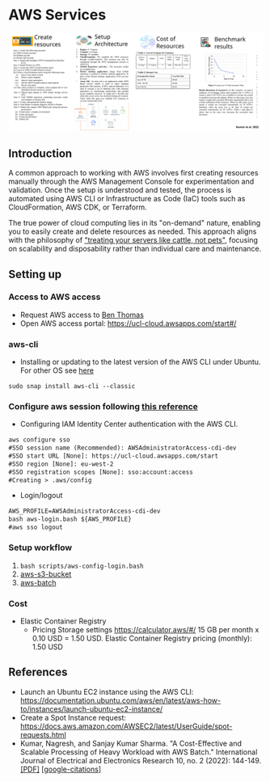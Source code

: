 # AWS Services

![alt text](aws-workflow.svg)   

## Introduction
A common approach to working with AWS involves first creating resources manually through the AWS Management Console for experimentation and validation. 
Once the setup is understood and tested, the process is automated using AWS CLI or Infrastructure as Code (IaC) tools such as CloudFormation, AWS CDK, or Terraform.

The true power of cloud computing lies in its "on-demand" nature, enabling you to easily create and delete resources as needed. 
This approach aligns with the philosophy of ["treating your servers like cattle, not pets"](https://devops.stackexchange.com/questions/653/what-is-the-definition-of-cattle-not-pets), focusing on scalability and disposability rather than individual care and maintenance.



## Setting up 

### Access to AWS access 
* Request AWS access to [Ben Thomas](https://github.com/bathomas)
* Open AWS access portal: https://ucl-cloud.awsapps.com/start#/

### aws-cli
* Installing or updating to the latest version of the AWS CLI under Ubuntu. For other OS see [here](https://docs.aws.amazon.com/cli/latest/userguide/getting-started-install.html)
```
sudo snap install aws-cli --classic
```

### Configure aws session following [this reference](https://docs.aws.amazon.com/cli/latest/userguide/cli-configure-sso.html)
* Configuring IAM Identity Center authentication with the AWS CLI.
```
aws configure sso
#SSO session name (Recommended): AWSAdministratorAccess-cdi-dev
#SSO start URL [None]: https://ucl-cloud.awsapps.com/start
#SSO region [None]: eu-west-2
#SSO registration scopes [None]: sso:account:access
#Creating > .aws/config 
```
* Login/logout
```
AWS_PROFILE=AWSAdministratorAccess-cdi-dev
bash aws-login.bash ${AWS_PROFILE}
#aws sso logout 
```

### Setup workflow
1. `bash scripts/aws-config-login.bash`
2. [aws-s3-bucket](aws-s3-bucket)
3. [aws-batch](aws-batch)

### Cost 
* Elastic Container Registry
  * Pricing Storage settings https://calculator.aws/#/
15 GB per month x 0.10 USD = 1.50 USD. Elastic Container Registry pricing (monthly): 1.50 USD


## References
* Launch an Ubuntu EC2 instance using the AWS CLI: https://documentation.ubuntu.com/aws/en/latest/aws-how-to/instances/launch-ubuntu-ec2-instance/
* Create a Spot Instance request: https://docs.aws.amazon.com/AWSEC2/latest/UserGuide/spot-requests.html
* Kumar, Nagresh, and Sanjay Kumar Sharma. "A Cost-Effective and Scalable Processing of Heavy Workload with AWS Batch." International Journal of Electrical and Electronics Research 10, no. 2 (2022): 144-149. [[PDF]](https://ijeer.forexjournal.co.in/papers-pdf/ijeer-100216.pdf) [[google-citations]](https://scholar.google.com/scholar?hl=en&as_sdt=0%2C5&q=A+Cost-Effective+and+Scalable+Processing+of+Heavy+Workload+with+AWS+Batch++&btnG=)


